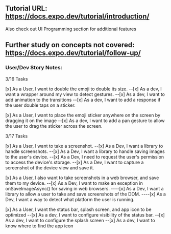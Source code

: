 ## Tutorial URL: https://docs.expo.dev/tutorial/introduction/
Also check out UI Programming section for additional features

## Further study on concepts not covered: https://docs.expo.dev/tutorial/follow-up/






### User/Dev Story Notes:
3/16 Tasks

[x] As a User, I want to double the emoji to double its size.
--[x] As a dev, I want a wrapper around my view to detect gestures.
--[x] As a dev, I want to add animation to the transitions
--[x] As a dev, I want to add a response if the user double taps on a sticker.

[x] As a User, I want to place the emoji sticker anywhere on the screen by dragging it on the image
--[x] As a dev, I want to add a pan gesture to allow the user to drag the sticker across the screen.


3/17 Tasks

[x] As a User, I want to take a screenshot.
--[x] As a Dev, I want a library to handle screenshots.
--[x] As a Dev, I want a library to handle saving images to the user's device.
--[x] As a Dev, I need to request the user's permission to access the device's storage.
--[x] As a Dev, I want to capture a screenshot of the device view and save it.

[x] As a User, I also want to take screenshots in a web browser, and save them to my device.
--[x] As a Dev, I want to make an exception in onSaveImageAsync() for saving in web browsers.
----[x] As a Dev, I want a library to allow a user to take and save screenshots of the DOM.
----[x] As a Dev, I want a way to detect what platform the user is running.

[x] As a User, I want the status bar, splash screen, and app icon to be optimized
--[x] As a dev, I want to configure visibility of the status bar.
--[x] As a dev, I want to configure the splash screen
--[x] As a dev, I want to know where to find the app icon